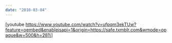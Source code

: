 ```yaml
---
date: "2010-03-04"
---
```


\[youtube https://www.youtube.com/watch?v=ufpqm3ekTUw?feature=oembed&enablejsapi=1&origin=https://safe.txmblr.com&wmode=opaque&w=500&h=281\]
